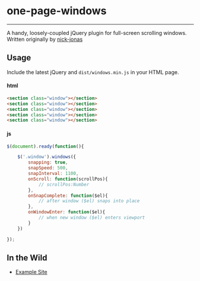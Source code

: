 # one-page-windows

---

A handy, loosely-coupled jQuery plugin for full-screen scrolling windows.
Written originally by [nick-jonas](https://github.com/nick-jonas/nick-jonas.github.com/tree/master/windows)

## Usage

Include the latest jQuery and `dist/windows.min.js` in your HTML page.

#### html

```html
<section class="window"></section>
<section class="window"></section>
<section class="window"></section>
<section class="window"></section>
<section class="window"></section>
```

#### js

```javascript
$(document).ready(function(){

    $('.window').windows({
        snapping: true,
        snapSpeed: 500,
        snapInterval: 1100,
        onScroll: function(scrollPos){
            // scrollPos:Number
        },
        onSnapComplete: function($el){
            // after window ($el) snaps into place
        },
        onWindowEnter: function($el){
            // when new window ($el) enters viewport
        }
    })

});
```

## In the Wild

* [Example Site](http://nick-jonas.github.com/windows)
